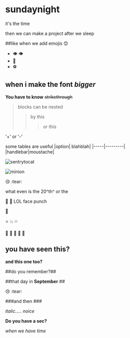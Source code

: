 # sundaynight
it's the time

then we can make a project after we sleep

##like when we add emojis :blush: 
* :eye: :eye:
* :nose:
* :soccer:

## when i make the font _bigger_ ##


__You have to know__
~~strikethrough~~

> blocks can be nested
>> by this
> > > or this

'+' or '-'

some tables are useful
|option| blahblah|
|-----|---------|
|handlebar|moustache|

![sentrytocat](https://octodex.github.com/sentrytocat/)

![minion](https://octodex.github.com/minion/)


:cry: :tear:

what even is the 20^th^ or the 

:clap: :facepunch: LOL face punch

:star2:

:star:
:boom:
:sweat_drops:

:fu:
:clap:
:running:
:dancers:
:fu:

## you have seen this? ##
__and this one too?__


##do you remember?##

##that day in __September__ ##

:cry: :tear:

###and then ###

_italic..... noice_

__Do you have a sec?__

_when we have time_
